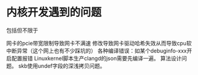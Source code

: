 # 内核开发遇到的问题

包括但不限于

网卡的pcie带宽限制导致网卡不满速
修改导致网卡驱动哈希失效从而导致cpu软中断异常（这个网上也有不少踩坑的）
各种编译错误：如某个debuginfo-xxx开启配置报错
Linuxkernel脚本生产clangd的json需要先编译一遍。
算法设计问题。
skb使用undef字段的深浅拷贝问题。

